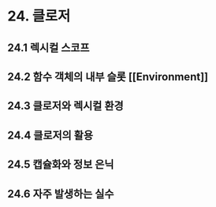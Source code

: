 # 24. 클로저

## 24.1 렉시컬 스코프

## 24.2 함수 객체의 내부 슬롯 [[Environment]]

## 24.3 클로저와 렉시컬 환경

## 24.4 클로저의 활용

## 24.5 캡슐화와 정보 은닉

## 24.6 자주 발생하는 실수
